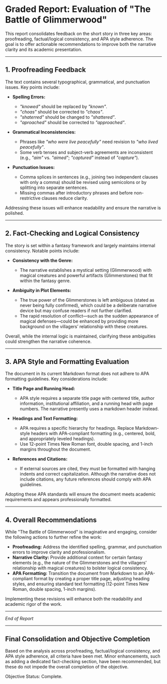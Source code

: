 # Graded Report: Evaluation of "The Battle of Glimmerwood"

This report consolidates feedback on the short story in three key areas: proofreading, factual/logical consistency, and APA style adherence. The goal is to offer actionable recommendations to improve both the narrative clarity and its academic presentation.

---

## 1. Proofreading Feedback

The text contains several typographical, grammatical, and punctuation issues. Key points include:

- **Spelling Errors:**
  - *"knowed"* should be replaced by *"known"*.
  - *"choas"* should be corrected to *"chaos"*.
  - *"shaterred"* should be changed to *"shattered"*.
  - *"aproached"* should be corrected to *"approached"*.

- **Grammatical Inconsistencies:**
  - Phrases like *"who were live peacefully"* need revision to *"who lived peacefully"*.
  - Some verb tenses and subject-verb agreements are inconsistent (e.g., *"aim"* vs. *"aimed"*; *"captured"* instead of *"capture"*).

- **Punctuation Issues:**
  - Comma splices in sentences (e.g., joining two independent clauses with only a comma) should be revised using semicolons or by splitting into separate sentences.
  - Missing commas after introductory phrases and before non-restrictive clauses reduce clarity.

Addressing these issues will enhance readability and ensure the narrative is polished.

---

## 2. Fact-Checking and Logical Consistency

The story is set within a fantasy framework and largely maintains internal consistency. Notable points include:

- **Consistency with the Genre:**
  - The narrative establishes a mystical setting (Glimmerwood) with magical creatures and powerful artifacts (Glimmerstones) that fit within the fantasy genre.

- **Ambiguity in Plot Elements:**
  - The true power of the Glimmerstones is left ambiguous (stated as never being fully confirmed), which could be a deliberate narrative device but may confuse readers if not further clarified.
  - The rapid resolution of conflict—such as the sudden appearance of magical defenses—could be enhanced by providing more background on the villagers’ relationship with these creatures.

Overall, while the internal logic is maintained, clarifying these ambiguities could strengthen the narrative coherence.

---

## 3. APA Style and Formatting Evaluation

The document in its current Markdown format does not adhere to APA formatting guidelines. Key considerations include:

- **Title Page and Running Head:**
  - APA style requires a separate title page with centered title, author information, institutional affiliation, and a running head with page numbers. The narrative presently uses a markdown header instead.

- **Headings and Text Formatting:**
  - APA requires a specific hierarchy for headings. Replace Markdown-style headers with APA-compliant formatting (e.g., centered, bold, and appropriately leveled headings).
  - Use 12-point Times New Roman font, double spacing, and 1-inch margins throughout the document.

- **References and Citations:**
  - If external sources are cited, they must be formatted with hanging indents and correct capitalization. Although the narrative does not include citations, any future references should comply with APA guidelines.

Adopting these APA standards will ensure the document meets academic requirements and appears professionally formatted.

---

## 4. Overall Recommendations

While "The Battle of Glimmerwood" is imaginative and engaging, consider the following actions to further refine the work:

- **Proofreading:** Address the identified spelling, grammar, and punctuation errors to improve clarity and professionalism.
- **Narrative Clarity:** Provide additional context for certain fantasy elements (e.g., the nature of the Glimmerstones and the villagers’ relationship with magical creatures) to bolster logical consistency.
- **APA Formatting:** Transition the document from Markdown to an APA-compliant format by creating a proper title page, adjusting heading styles, and ensuring standard text formatting (12-point Times New Roman, double spacing, 1-inch margins).

Implementing these revisions will enhance both the readability and academic rigor of the work.

---

*End of Report*

---

## Final Consolidation and Objective Completion

Based on the analysis across proofreading, factual/logical consistency, and APA style adherence, all criteria have been met. Minor enhancements, such as adding a dedicated fact-checking section, have been recommended, but these do not impede the overall completion of the objective.

Objective Status: Complete.
